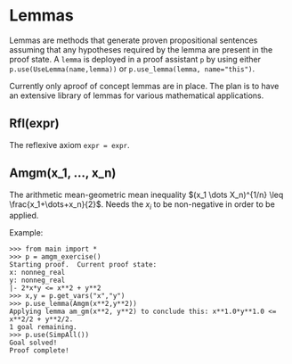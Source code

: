 # Lemmas

Lemmas are methods that generate proven propositional sentences assuming that any hypotheses required by the lemma are present in the proof state.  A `lemma` is deployed in a proof assistant `p` by using either `p.use(UseLemma(name,lemma))` or `p.use_lemma(lemma, name="this")`.

Currently only aproof of concept lemmas are in place.  The plan is to have an extensive library of lemmas for various mathematical applications.

## Rfl(expr)

The reflexive axiom `expr = expr`.

## Amgm(x_1, ..., x_n)

The arithmetic mean-geometric mean inequality $(x_1 \dots X_n)^{1/n} \leq \frac{x_1+\dots+x_n}{2}$.  Needs the $x_i$ to be non-negative in order to be applied.

Example:
```
>>> from main import *
>>> p = amgm_exercise()
Starting proof.  Current proof state:
x: nonneg_real
y: nonneg_real
|- 2*x*y <= x**2 + y**2
>>> x,y = p.get_vars("x","y")
>>> p.use_lemma(Amgm(x**2,y**2))
Applying lemma am_gm(x**2, y**2) to conclude this: x**1.0*y**1.0 <= x**2/2 + y**2/2.
1 goal remaining.
>>> p.use(SimpAll())
Goal solved!
Proof complete!
```